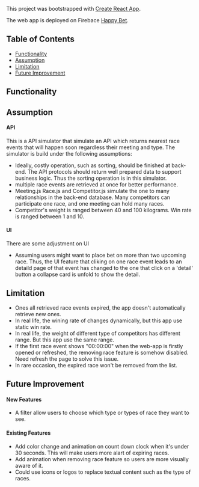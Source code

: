This project was bootstrapped with [Create React App](https://github.com/facebookincubator/create-react-app).

The web app is deployed on Firebace [Happy Bet](https://github.com/facebookincubator/create-react-app).
## Table of Contents

- [Functionality](#Functionality)
- [Assumption](#Assumption)
- [Limitation](#Limitation)
- [Future Improvement](#possible-imporvement)
 


## Functionality

## Assumption
#### API 
This is a API simulator that simulate an API which returns nearest race events that will happen soon regardless their meeting and type.
The simulator is build under the following assumptions:
 * Ideally, costly operation, such as sorting, should be finished at back-end. The API protocols should return well prepared data to support business logic. Thus the sorting operation is in this simulator.
 * multiple race events are retrieved at once for better performance.
 * Meeting.js Race.js and Competitor.js simulate the one to many relationships in the back-end database. Many competitors can participate one race, and one meeting can hold many races.
 * Competitor's weight is ranged between 40 and 100 kilograms. Win rate is ranged between 1 and 10.
#### UI
There are some adjustment on UI
 * Assuming users might want to place bet on more than two upcoming race. Thus, the UI feature that cliking on one race event leads to an detaild page of that event has changed to the one that click on a 'detail' button
a collapse card is unfold to show the detail.

## Limitation
 * Ones all retrieved race events expired, the app doesn't automatically retrieve new ones.
 * In real life, the wining rate of changes dynamically, but this app use static win rate.
 * In real life, the weight of different type of competitors has different range. But this app use the same range.
 * If the first race event shows "00:00:00" when the web-app is firstly opened or refreshed, the removing race feature is somehow disabled. Need refresh the page to solve this issue. 
 * In rare occasion, the expired race won't be removed from the list.
 
## Future Improvement
 #### New Features
 * A filter allow users to choose which type or types of race they want to see.
 #### Existing Features
 * Add color change and animation on count down clock when it's under 30 seconds. This will make users more alart of expiring races.
 * Add animation when removing race feature so users are more visually aware of it.
 * Could use icons or logos to replace textual content such as the type of races.
